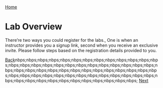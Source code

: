 [Home](./../README.md)
# Lab Overview
There’re two ways you could register for the labs., One is when an instructor provides you a signup link, second when you receive an exclusive invite. Please follow steps based on the registration details provided to you.

[Back](./Exercise-1-Registration-for-the-Labs.md#register-using-signup-link)nbps;nbps;nbps;nbps;nbps;nbps;nbps;nbps;nbps;nbps;nbps;nbps;nbps;nbps;nbps;nbps;nbps;nbps;nbps;nbps;nbps;nbps;nbps;nbps;nbps;nbps;nbps;nbps;nbps;nbps;nbps;nbps;nbps;nbps;nbps;nbps;nbps;nbps;nbps;nbps;nbps;nbps;nbps;nbps;nbps;nbps;nbps;nbps;nbps;nbps;nbps;nbps;nbps;nbps;nbps;nbps;nbps;nbps;nbps;nbps;nbps;nbps;nbps;nbps;nbps; [Next](./Prerequisites.md#prerequisites)




